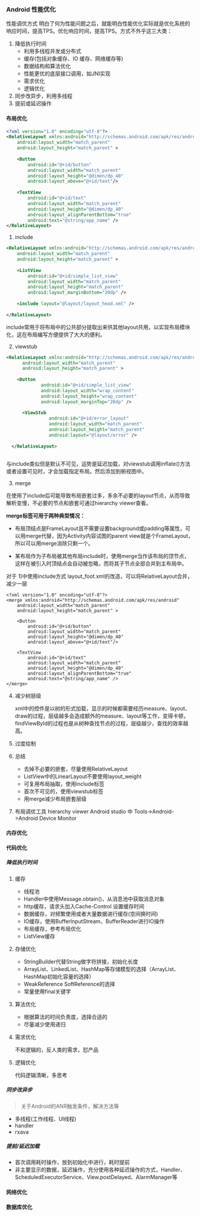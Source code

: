 ### Android 性能优化

性能调优方式
明白了何为性能问题之后，就能明白性能优化实际就是优化系统的响应时间，提高TPS。优化响应时间，提高TPS。方式不外乎这三大类：

1. 降低执行时间
    * 利用多线程并发或分布式
    * 缓存(包括对象缓存、IO 缓存、网络缓存等)
    * 数据结构和算法优化
    * 性能更优的底层接口调用，如JNI实现
    * 需求优化
    * 逻辑优化
2. 同步改异步，利用多线程
3. 提前或延迟操作

#### 布局优化
   
   ``` layout_head.xml
   <?xml version="1.0" encoding="utf-8"?>
   <RelativeLayout xmlns:android="http://schemas.android.com/apk/res/android"
       android:layout_width="match_parent"
       android:layout_height="match_parent" >
    
       <Button
           android:id="@+id/button"
           android:layout_width="match_parent"
           android:layout_height="@dimen/dp_40"
           android:layout_above="@+id/text"/>
    
       <TextView
           android:id="@+id/text"
           android:layout_width="match_parent"
           android:layout_height="@dimen/dp_40"
           android:layout_alignParentBottom="true"
           android:text="@string/app_name" />
   </RelativeLayout>
   
   ```
1. include
   
  ``` xml
  <RelativeLayout xmlns:android="http://schemas.android.com/apk/res/android"
      android:layout_width="match_parent"
      android:layout_height="match_parent" >
   
      <ListView
          android:id="@+id/simple_list_view"
          android:layout_width="match_parent"
          android:layout_height="match_parent"
          android:layout_marginBottom="20dp" />
   
      <include layout="@layout/layout_head.xml" />
   
  </RelativeLayout>
  
  ```
   include常用于将布局中的公共部分提取出来供其他layout共用，以实现布局模块化，这在布局编写方便提供了大大的便利。
      
2. viewstub

  ``` xml
  <RelativeLayout xmlns:android="http://schemas.android.com/apk/res/android"
        android:layout_width="match_parent"
        android:layout_height="match_parent" >
        
      <Button
               android:id="@+id/simple_list_view"
               android:layout_width="wrap_content"
               android:layout_height="wrap_content"
               android:layout_marginTop="20dp" />
               
        <ViewStub
                  android:id="@+id/error_layout"
                  android:layout_width="match_parent"
                  android:layout_height="match_parent"
                  android:layout="@layout/error" />
     
    </RelativeLayout>
        
  ```

   与include类似但是默认不可见，运势是延迟加载，对viewstub调用inflate()方法或者设置可见时，才会加载指定布局。然后添加到俯视图中。
   
3. merge

 在使用了include后可能导致布局嵌套过多，多余不必要的layout节点，从而导致解析变慢，不必要的节点和嵌套可通过hierarchy viewer查看。
 
  __merge标签可用于两种典型情况：__
  
   * 布局顶结点是FrameLayout且不需要设置background或padding等属性，可以用merge代替，因为Activity内容试图的parent view就是个FrameLayout，所以可以用merge消除只剩一个。
   
   * 某布局作为子布局被其他布局include时，使用merge当作该布局的顶节点，这样在被引入时顶结点会自动被忽略，而将其子节点全部合并到主布局中。
   
   
  对于 1)中使用include方式 layout_foot.xml的改造，可以将RelativeLayout合并，减少一层
   ``` 
   <?xml version="1.0" encoding="utf-8"?>
   <merge xmlns:android="http://schemas.android.com/apk/res/android"
       android:layout_width="match_parent"
       android:layout_height="match_parent" >
    
       <Button
           android:id="@+id/button"
           android:layout_width="match_parent"
           android:layout_height="@dimen/dp_40"
           android:layout_above="@+id/text"/>
    
       <TextView
           android:id="@+id/text"
           android:layout_width="match_parent"
           android:layout_height="@dimen/dp_40"
           android:layout_alignParentBottom="true"
           android:text="@string/app_name" />
   </merge>
   
   ```
   
4. 减少树层级

    xml中的控件是以树的形式加载，显示的时候都需要经历measure、layout、 draw的过程，层级越多会造成额外的measure、layout等工作，变得卡顿，
    findViewById的过程也是从树种查找节点的过程，层级越少，查找的效率越高。

5. 过度绘制


6. 总结

    * 去掉不必要的嵌套，尽量使用RelativeLayout
    * ListView中的LinearLayout不要使用layout_weight
    * 可复用布局抽取，使用include标签
    * 首次不可见的，使用viewstub标签
    * 用merge减少布局嵌套层级
    

7. 布局调优工具 hierarchy viewer
 Android studio 中 Tools->Android->Android Device Monitor 
 
#### 内存优化



#### 代码优化

##### 降低执行时间
   1. 缓存
       * 线程池
       * Handler中使用Message.obtain()，从消息池中获取消息对象
       * http缓存，请求头加入Cache-Control 设置缓存时间
       * 数据缓存，对频繁使用或者大量数据进行缓存(空间换时间)
       * IO缓存，使用BufferInputStream、BufferReader进行IO操作
       * 布局缓存，参考布局优化
       * ListView缓存
      
   2. 存储优化
       * StringBuilder代替String做字符拼接，初始化长度
       * ArrayList、LinkedList、HashMap等存储模型的选择（ArrayList、HashMap初始化容量的选择）
       * WeakReference SoftReference的选择
       * 常量使用final关键字
   
   3. 算法优化
       
      * 根据算法的时间负责度，选择合适的
      * 尽量减少使用递归
      
   4. 需求优化
       
       不和逻辑的，反人类的需求，怼产品
      
   5. 逻辑优化
      
      代码逻辑清晰，多思考
   
##### 同步改异步
> 关于Android的ANR触发条件，解决方法等
   * 多线程(工作线程、UI线程)
   * handler
   * rxava

##### 提前/延迟加载

* 首次调用耗时操作，放到初始化中进行，耗时提前
* 非主要显示的数据，延迟操作，充分使用各种延迟操作的方式，Handler、ScheduledExecutorService、View.postDelayed、AlarmManager等

#### 网络优化



#### 数据库优化